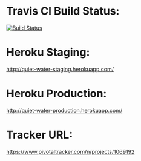 # Travis CI Build Status:
[![Build Status](https://travis-ci.org/nburt/quiet-water-Team-CRUD.svg?branch=master)](https://travis-ci.org/nburt/quiet-water-Team-CRUD)

# Heroku Staging:
http://quiet-water-staging.herokuapp.com/

# Heroku Production:
http://quiet-water-production.herokuapp.com/

# Tracker URL:

https://www.pivotaltracker.com/n/projects/1069192

